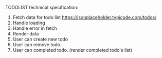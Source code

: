 TODOLIST technical specification:

1. Fetch data for todo list https://jsonplaceholder.typicode.com/todos/ 
2. Handle loading
3. Handle error in fetch
4. Render data
5. User can create new todo
6. User can remove todo.
7. User can completed todo. (render completed todo's list)
